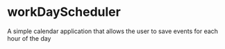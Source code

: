 # workDayScheduler
A simple calendar application that allows the user to save events for each hour of the day
